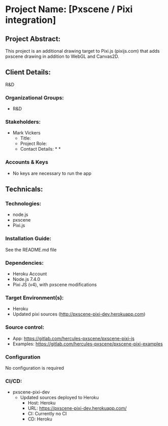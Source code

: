 # Project Name: [Pxscene / Pixi integration]

## Project Abstract:
  This project is an additional drawing target to Pixi.js (pixijs.com) that adds pxscene drawing in addition to WebGL and Canvas2D.

## Client Details:
  R&D

### Organizational Groups:
 - R&D

### Stakeholders:
 - Mark Vickers
   + Title:
   + Project Role:
   + Contact Details:
     *
     *

### Accounts & Keys
- No keys are necessary to run the app

## Technicals:

### Technologies:
 - node.js
 - pxscene
 - Pixi.js

### Installation Guide:
  See the README.md file

### Dependencies:
- Heroku Account
- Node.js 7.4.0
- Pixi JS (v4), with pxscene modifications

### Target Environment(s):
 - Heroku
 - Updated pixi sources (http://pxscene-pixi-dev.herokuapp.com)

### Source control:
 - App: https://gitlab.com/hercules-pxscene/pxscene-pixi-js
 - Examples: https://gitlab.com/hercules-pxscene/pxscene-pixi-examples

### Configuration

 No configuration is required

### CI/CD:
- pxscene-pixi-dev
  + Updated sources deployed to Heroku
    * Host: Heroku
    * URL:  https://pxscene-pixi-dev.herokuapp.com/
    * CI: Currently no CI
    * CD: Heroku

